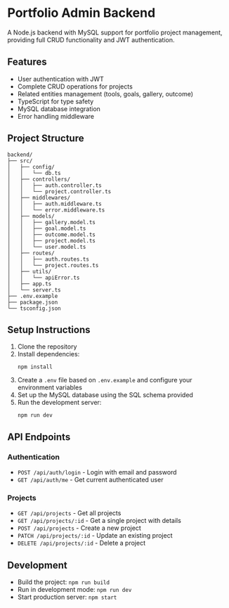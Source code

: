 # Portfolio Admin Backend

A Node.js backend with MySQL support for portfolio project management, providing full CRUD functionality and JWT authentication.

## Features

- User authentication with JWT
- Complete CRUD operations for projects
- Related entities management (tools, goals, gallery, outcome)
- TypeScript for type safety
- MySQL database integration
- Error handling middleware

## Project Structure

```
backend/
├── src/
│   ├── config/
│   │   └── db.ts
│   ├── controllers/
│   │   ├── auth.controller.ts
│   │   └── project.controller.ts
│   ├── middlewares/
│   │   ├── auth.middleware.ts
│   │   └── error.middleware.ts
│   ├── models/
│   │   ├── gallery.model.ts
│   │   ├── goal.model.ts
│   │   ├── outcome.model.ts
│   │   ├── project.model.ts
│   │   └── user.model.ts
│   ├── routes/
│   │   ├── auth.routes.ts
│   │   └── project.routes.ts
│   ├── utils/
│   │   └── apiError.ts
│   ├── app.ts
│   └── server.ts
├── .env.example
├── package.json
└── tsconfig.json
```

## Setup Instructions

1. Clone the repository
2. Install dependencies:
   ```
   npm install
   ```
3. Create a `.env` file based on `.env.example` and configure your environment variables
4. Set up the MySQL database using the SQL schema provided
5. Run the development server:
   ```
   npm run dev
   ```

## API Endpoints

### Authentication
- `POST /api/auth/login` - Login with email and password
- `GET /api/auth/me` - Get current authenticated user

### Projects
- `GET /api/projects` - Get all projects
- `GET /api/projects/:id` - Get a single project with details
- `POST /api/projects` - Create a new project
- `PATCH /api/projects/:id` - Update an existing project
- `DELETE /api/projects/:id` - Delete a project

## Development

- Build the project: `npm run build`
- Run in development mode: `npm run dev`
- Start production server: `npm start`
